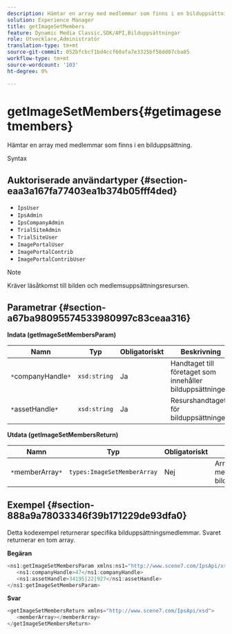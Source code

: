 ```yaml
---
description: Hämtar en array med medlemmar som finns i en bilduppsättning.
solution: Experience Manager
title: getImageSetMembers
feature: Dynamic Media Classic,SDK/API,Bilduppsättningar
role: Utvecklare,Administratör
translation-type: tm+mt
source-git-commit: 052bfcbcf1bd4ccf60afa7e3325bf58dd07cba85
workflow-type: tm+mt
source-wordcount: '103'
ht-degree: 0%

---
```



# getImageSetMembers{#getimagesetmembers}

Hämtar en array med medlemmar som finns i en bilduppsättning.

Syntax

## Auktoriserade användartyper {#section-eaa3a167fa77403ea1b374b05fff4ded}

* `IpsUser`
* `IpsAdmin`
* `IpsCompanyAdmin`
* `TrialSiteAdmin`
* `TrialSiteUser`
* `ImagePortalUser`
* `ImagePortalContrib`
* `ImagePortalContribUser`

>[!NOTE]
>
>Kräver läsåtkomst till bilden och medlemsuppsättningsresursen.

## Parametrar {#section-a67ba98095574533980997c83ceaa316}

**Indata (getImageSetMembersParam)**

| Namn | Typ | Obligatoriskt | Beskrivning |
|---|---|---|---|
| `*`companyHandle`*` | `xsd:string` | Ja | Handtaget till företaget som innehåller bilduppsättningen. |
| `*`assetHandle`*` | `xsd:string` | Ja | Resurshandtaget för bilduppsättningen. |

**Utdata (getImageSetMembersReturn)**

| Namn | Typ | Obligatoriskt | Beskrivning |
|---|---|---|---|
| `*`memberArray`*` | `types:ImageSetMemberArray` | Nej | Array med medlemmar i bilduppsättningen. |

## Exempel {#section-888a9a78033346f39b171229de93dfa0}

Detta kodexempel returnerar specifika bilduppsättningsmedlemmar. Svaret returnerar en tom array.

**Begäran**

```java
<ns1:getImageSetMembersParam xmlns:ns1="http://www.scene7.com/IpsApi/xsd">
   <ns1:companyHandle>47</ns1:companyHandle>
   <ns1:assetHandle>34195|22|927</ns1:assetHandle>
</ns1:getImageSetMembersParam>
```

**Svar**

```java
<getImageSetMembersReturn xmlns="http://www.scene7.com/IpsApi/xsd">
   <memberArray></memberArray>
</getImageSetMembersReturn>
```

